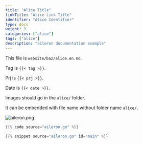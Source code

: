 ```yaml
---
title: "Alice Title"
linkTitle: "Alice Link Title"
identifier: "Alice Identifier"
type: docs
weight: 3
categories: ["alice"]
tags: ["alice"]
description: "aileron documentation example"
---
```


This file is `website/baz/alice.en.md`.

Tag is `{{< tag >}}`.

Prj is `{{< prj >}}`.

Date is `{{< date >}}`.

Images should go in the `alice/` folder.

It can be embedded with file name without folder name `alice/`.

![aileron.png](aileron.png)

```go {title="aileron.go" linenos=inline hl_lines=[3,"9-11"] style=emacs}
{{% code source="aileron.go" %}}
```

```go {linenos=inline hl_lines=[3,"6-8"]}
{{% snippet source="aileron.go" id="main" %}}
```
